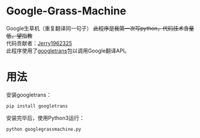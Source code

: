 # Google-Grass-Machine
Google生草机（重复翻译同一句子）
~~此程序是我第一次写python，代码技术含量低，望指教~~  
代码贡献者：[Jerry1962325](github.com/Jerry1962325)    
此程序使用了[googletrans](https://pypi.python.org/pypi/googletrans)包以调用Google翻译API。  
# 用法
安装googletrans：  
```
pip install googletrans
```
安装完毕后，使用Python3运行： 
```
python googlegrassmachine.py
```
